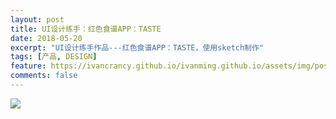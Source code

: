 ```yaml
---
layout: post
title: UI设计练手：红色食谱APP：TASTE
date: 2018-05-20
excerpt: "UI设计练手作品---红色食谱APP：TASTE，使用sketch制作"
tags: [产品, DESIGN]
feature: https://ivancrancy.github.io/ivanming.github.io/assets/img/post_image/features/9.png
comments: false
---
```




![](https://ivancrancy.github.io/ivanming.github.io/assets/img/post_image/0522_foodie_App/Artboard.png)

